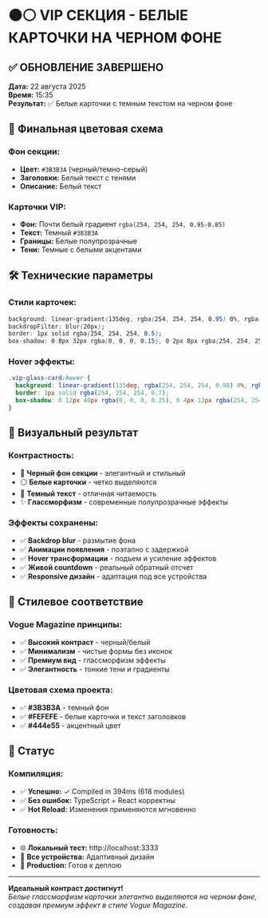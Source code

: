 # ⚫⚪ VIP СЕКЦИЯ - БЕЛЫЕ КАРТОЧКИ НА ЧЕРНОМ ФОНЕ

## ✅ ОБНОВЛЕНИЕ ЗАВЕРШЕНО
**Дата:** 22 августа 2025  
**Время:** 15:35  
**Результат:** ✅ Белые карточки с темным текстом на черном фоне

## 🎨 Финальная цветовая схема

### Фон секции:
- **Цвет:** `#3B3B3A` (черный/темно-серый)
- **Заголовки:** Белый текст с тенями
- **Описание:** Белый текст

### Карточки VIP:
- **Фон:** Почти белый градиент `rgba(254, 254, 254, 0.95-0.85)`
- **Текст:** Темный `#3B3B3A`  
- **Границы:** Белые полупрозрачные
- **Тени:** Темные с белыми акцентами

## 🛠️ Технические параметры

### Стили карточек:
```css
background: linear-gradient(135deg, rgba(254, 254, 254, 0.95) 0%, rgba(254, 254, 254, 0.85) 100%);
backdropFilter: blur(20px);
border: 1px solid rgba(254, 254, 254, 0.5);
box-shadow: 0 8px 32px rgba(0, 0, 0, 0.15), 0 2px 8px rgba(254, 254, 254, 0.3);
```

### Hover эффекты:
```css
.vip-glass-card:hover {
  background: linear-gradient(135deg, rgba(254, 254, 254, 0.98) 0%, rgba(254, 254, 254, 0.92) 100%);
  border: 1px solid rgba(254, 254, 254, 0.7);
  box-shadow: 0 12px 40px rgba(0, 0, 0, 0.25), 0 4px 12px rgba(254, 254, 254, 0.4);
}
```

## 🎯 Визуальный результат

### Контрастность:
- 🔳 **Черный фон секции** - элегантный и стильный
- ⚪ **Белые карточки** - четко выделяются
- 📖 **Темный текст** - отличная читаемость
- ✨ **Глассморфизм** - современные полупрозрачные эффекты

### Эффекты сохранены:
- ✅ **Backdrop blur** - размытие фона
- ✅ **Анимации появления** - поэтапно с задержкой
- ✅ **Hover трансформации** - подъем и усиление эффектов
- ✅ **Живой countdown** - реальный обратный отсчет
- ✅ **Responsive дизайн** - адаптация под все устройства

## 🎨 Стилевое соответствие

### Vogue Magazine принципы:
- ✅ **Высокий контраст** - черный/белый
- ✅ **Минимализм** - чистые формы без иконок
- ✅ **Премиум вид** - глассморфизм эффекты
- ✅ **Элегантность** - тонкие тени и градиенты

### Цветовая схема проекта:
- ✅ **#3B3B3A** - темный фон
- ✅ **#FEFEFE** - белые карточки и текст заголовков
- ✅ **#444e55** - акцентный цвет

## 🚀 Статус

### Компиляция:
- ✅ **Успешно:** ✓ Compiled in 394ms (618 modules)
- ✅ **Без ошибок:** TypeScript + React корректны
- ✅ **Hot Reload:** Изменения применяются мгновенно

### Готовность:
- 🌐 **Локальный тест:** http://localhost:3333
- 📱 **Все устройства:** Адаптивный дизайн
- 🚀 **Production:** Готов к деплою

---

**Идеальный контраст достигнут!**  
*Белые глассморфизм карточки элегантно выделяются на черном фоне, создавая премиум эффект в стиле Vogue Magazine.*
